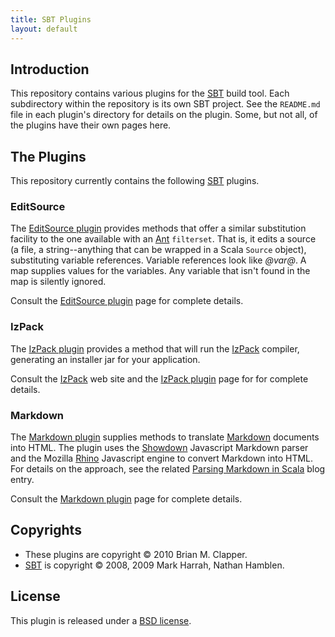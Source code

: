 ```yaml
---
title: SBT Plugins
layout: default
---
```


## Introduction

This repository contains various plugins for the [SBT][] build tool. Each
subdirectory within the repository is its own SBT project. See the `README.md`
file in each plugin's directory for details on the plugin. Some, but not all,
of the plugins have their own pages here.

[SBT]: http://code.google.com/p/simple-build-tool/

## The Plugins

This repository currently contains the following [SBT][] plugins.

### EditSource

The [EditSource plugin][] provides methods that offer a similar
substitution facility to the one available with an [Ant][] `filterset`.
That is, it edits a source (a file, a string--anything that can be wrapped
in a Scala `Source` object), substituting variable references. Variable
references look like _@var@_. A map supplies values for the variables. Any
variable that isn't found in the map is silently ignored.

Consult the [EditSource plugin][] page for complete details.

[Ant]: http://ant.apache.org/
[EditSource plugin]: editsource.html

### IzPack

The [IzPack plugin][] provides a method that will run the [IzPack][]
compiler, generating an installer jar for your application.

Consult the [IzPack][] web site and the [IzPack plugin][] page for
for complete details.

[IzPack Plugin]: izpack.html
[IzPack]: http://izpack.org/

### Markdown

The [Markdown plugin][] supplies methods to translate [Markdown][]
documents into HTML. The plugin uses the [Showdown][] Javascript Markdown
parser and the Mozilla [Rhino][] Javascript engine to convert Markdown into
HTML. For details on the approach, see the related
[Parsing Markdown in Scala][] blog entry.

Consult the [Markdown plugin][] page for complete details.

[Markdown plugin]: markdown.html
[Markdown]: http://daringfireball.net/projects/markdown/
[Showdown]: http://attacklab.net/showdown/
[Rhino]: http://www.mozilla.org/rhino/
[Parsing Markdown in Scala]: http://brizzled.clapper.org/id/98

## Copyrights

* These plugins are copyright &copy; 2010 Brian M. Clapper.
* [SBT][] is copyright &copy; 2008, 2009 Mark Harrah, Nathan Hamblen.

## License

This plugin is released under a [BSD license][].

[BSD license]: license.html


